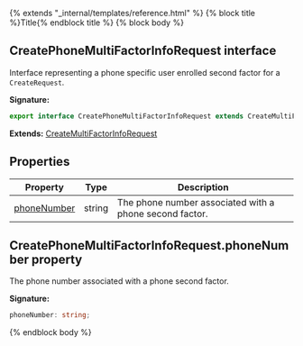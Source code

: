 {% extends "_internal/templates/reference.html" %}
{% block title %}Title{% endblock title %}
{% block body %}

## CreatePhoneMultiFactorInfoRequest interface

Interface representing a phone specific user enrolled second factor for a `CreateRequest`<!-- -->.

<b>Signature:</b>

```typescript
export interface CreatePhoneMultiFactorInfoRequest extends CreateMultiFactorInfoRequest 
```
<b>Extends:</b> [CreateMultiFactorInfoRequest](./firebase-admin_.createmultifactorinforequest.md#createmultifactorinforequest_interface)

## Properties

|  Property | Type | Description |
|  --- | --- | --- |
|  [phoneNumber](./firebase-admin_.createphonemultifactorinforequest.md#createphonemultifactorinforequestphonenumber_property) | string | The phone number associated with a phone second factor. |

## CreatePhoneMultiFactorInfoRequest.phoneNumber property

The phone number associated with a phone second factor.

<b>Signature:</b>

```typescript
phoneNumber: string;
```
{% endblock body %}
